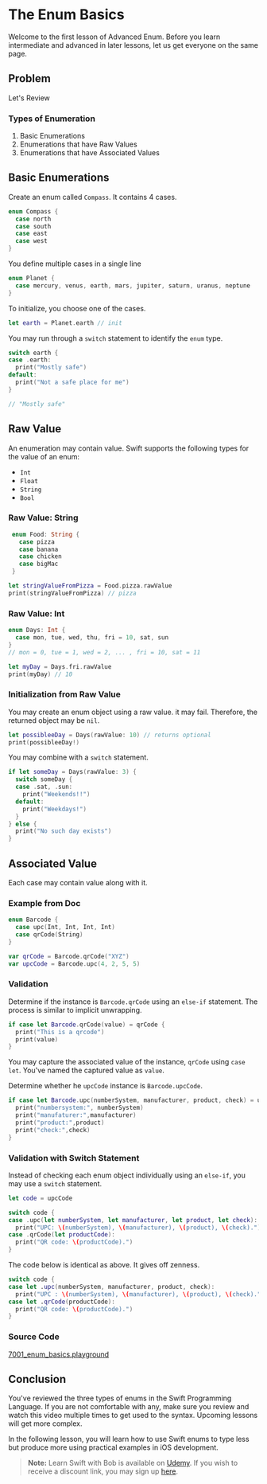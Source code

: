 # The Enum Basics
Welcome to the first lesson of Advanced Enum. Before you learn intermediate and advanced in later lessons, let us get everyone on the same page.

## Problem
Let's Review

### Types of Enumeration

 1. Basic Enumerations
 2. Enumerations that have Raw Values
 3. Enumerations that have Associated Values

## Basic Enumerations
Create an enum called `Compass`. It contains 4 cases.

```swift
enum Compass {
  case north
  case south
  case east
  case west
}
```

You define multiple cases in a single line
```swift
enum Planet {
  case mercury, venus, earth, mars, jupiter, saturn, uranus, neptune
}
```

To initialize, you choose one of the cases.
```swift
let earth = Planet.earth // init
```

You may run through a `switch` statement to identify the `enum` type.

```swift
switch earth {
case .earth:
  print("Mostly safe")
default:
  print("Not a safe place for me")
}

// "Mostly safe"
```

## Raw Value
An enumeration may contain value. Swift supports the following types for the value of an enum:
 - `Int`
 - `Float`
 - `String`
 - `Bool`

### Raw Value: String
```swift
 enum Food: String {
   case pizza
   case banana
   case chicken
   case bigMac
 }

let stringValueFromPizza = Food.pizza.rawValue
print(stringValueFromPizza) // pizza
```

### Raw Value: Int
```swift
enum Days: Int {
  case mon, tue, wed, thu, fri = 10, sat, sun
}
// mon = 0, tue = 1, wed = 2, ... , fri = 10, sat = 11

let myDay = Days.fri.rawValue
print(myDay) // 10
```

### Initialization from Raw Value
You may create an enum object using a raw value. it may fail. Therefore, the returned object may be `nil`.

```swift
let possibleeDay = Days(rawValue: 10) // returns optional
print(possibleeDay!)
```

You may combine with a `switch` statement.

```swift
if let someDay = Days(rawValue: 3) {
  switch someDay {
  case .sat, .sun:
    print("Weekends!!")
  default:
    print("Weekdays!")
  }
} else {
  print("No such day exists")
}
```

## Associated Value
Each case may contain value along with it.
### Example from Doc
```swift
enum Barcode {
  case upc(Int, Int, Int, Int)
  case qrCode(String)
}

var qrCode = Barcode.qrCode("XYZ")
var upcCode = Barcode.upc(4, 2, 5, 5)
```


### Validation
Determine if the instance is `Barcode.qrCode` using an `else-if` statement. The process is similar to implicit unwrapping.

```swift
if case let Barcode.qrCode(value) = qrCode {
  print("This is a qrcode")
  print(value)
}
```

You may capture the associated value of the instance, `qrCode` using `case let`. You've named the captured value as `value`.

Determine whether he `upcCode` instance is `Barcode.upcCode`.

```swift
if case let Barcode.upc(numberSystem, manufacturer, product, check) = upcCode {
  print("numbersystem:", numberSystem)
  print("manufaturer:",manufacturer)
  print("product:",product)
  print("check:",check)
}
```

### Validation with Switch Statement
Instead of checking each enum object individually using an `else-if`, you may use a `switch` statement.

```swift
let code = upcCode

switch code {
case .upc(let numberSystem, let manufacturer, let product, let check):
  print("UPC: \(numberSystem), \(manufacturer), \(product), \(check).")
case .qrCode(let productCode):
  print("QR code: \(productCode).")
}
```

The code below is identical as above. It gives off zenness.

```swift
switch code {
case let .upc(numberSystem, manufacturer, product, check):
  print("UPC : \(numberSystem), \(manufacturer), \(product), \(check).")
case let .qrCode(productCode):
  print("QR code: \(productCode).")
}
```

### Source Code
[7001_enum_basics.playground](https://www.dropbox.com/sh/sc8aqkx11u43o2g/AADC4jyUr1BULlhz4FtRUmsKa?dl=0)

## Conclusion
You've reviewed the three types of enums in the Swift Programming Language. If you are not comfortable with any, make sure you review and watch this video multiple times to get used to the syntax. Upcoming lessons will get more complex.

In the following lesson, you will learn how to use Swift enums to type less but produce more using practical examples in iOS development.

> **Note:** Learn Swift with Bob is available on [Udemy](https://udemy.com/learn-swift-with-bob/). If you wish to receive a discount link, you may sign up [here](https://goo.gl/RR4K27).
